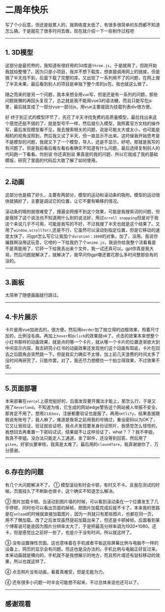 # 二周年快乐

写了个小玩意，但还是挺累人的，我熟练度太低了，有很多很简单的东西都不知道怎么搞，于是就花了很多时间去做，现在就介绍一下一些制作过程吧

***
## 1. 3D模型
这部分是最煎熬的，我知道有很好用的3d库是`three.js`，于是就用了，但刚开始我就给整懵了。因为只是小项目，我并不想下载库，想直接调用网上的链接，但是搞了半天找不到，后面下载了完整的库，又出现了一系列用不了的问题，在网上搜了半天未果，最后看到别人的项目是单独下整个库的js包，我也就这么做了。

随之而来的是另一个问题，我本来想全用`vue`写，但是还是有一系列的问题，那些问题我懒的再回头复现了，总之就是我不能用vue3的语法糖，而且只能写在js里，最后就变成了一部分vue一部分js，用vue主要是因为挂载列表div很方便。

好 终于到正式的模型环节了，先花了半天寻找免费的高质量模型，最后找出来这个感觉还挺不错的了，就是型号不一样，然后就引入模型，我照着官方文档的操作写，最后发现模型看不见，我去搜索相关的问题，说是可能太大或太小，也可能是相机的视角没照到，然后我又试了半天，但一直显示不出来。这时候我开始思考是不是模型的问题，我就又下了一个模型，导入，还是不显示，好吧，那就是我写的有问题了。但是我前看后看左看右看确实不知道有什么问题，最后选择复制别人的代码跑一下看看。你别说 你还真别说 果真是的我的问题，所以它就成了我的基础模版，研究了里面的代码后大致了解了如何使用。
***
## 2.动画
这部分也是搞了好久，主要有两部分，模型的运动和滚动条的吸附。模型的运动很快就搞好了，主要是调试它的位置，让它不要有瞬移的情况。

滚动条的吸附就很难受了，搜遍全网搜不到这个效果，可能是我搜索词的问题，但是我除了这个说法也不知道用什么别的说法好，用过`scroll snapping`但是对于我这个来说几乎不可用，可能是我写的不好，不过我搜了半天也就是这个结果了。又用了`window.scrollTo()`,还是不行，它虽然可以滚动到指定位置，但是它移动的速度太快了，问gpt怎么写它让我加个`duration：1000`的对象，加了，没用。我说你骗我啊没用这玩意，它嗙的一下给我扔了个`anime.js`，我说你给我整个活看看是不是真能用了，它砰一下给我丢出来个文件，我一试还真可以。gpt你真是我大哥。然后问题就解决了，就解决了，我早问你gpt哪还要花那么多时间整那些有的没的。
***
## 3.画板
太简单了随便画画就行跳过。
***
## 4.卡片展示
卡片是用vue加进去的，很方便。然后用`border`加了拍立得的边框效果，照着尺寸加的，比例没毛病。再加上`hover`和`@click`的效果就ok了。点击的效果本来想整个小红书那样的动画效果，就是点的哪一个卡片，就从哪一个卡片的位置逐渐放大到中间显示内容。我去研究小红书的动画效果还发现他们这个动画有瑕疵，卡片在回去之后圆角会突然跳一下。但是我实力确实不太够，加上前几天浪费的时间太多了没时间再研究了，只能作罢。对了，我还尽力想模仿一个拍立得效果，不过效果不佳。
***
## 5.页面部署
本来部署在`vercel`上感觉挺好的，后面发现要开魔法才能上，那怎么行，于是又用了`4everland`。不知道为啥，它生成的网站edge警告这个网站被人举报不安全，那肯定不用了。想用`21云box`，注册都要验证也是服了。再用`netlify`，结果直接跟我说有账号了，我人麻了，难道是我哥之前用我的号搞过，重设密码以为OK了，它又让我验证，验证就验证吧，我点点发现要发身份证照片，我感觉怎么怪怪的，我想回去再重置一下密码试试，结果就不让这样验证了，what？？？我不李姐，我真不李姐。没办法只能走人工通道，发了邮件，还没等到回答。然后用了`gitee`，好家伙要审核，我真是太难了。最后用的`cloundfare`，我真谢谢你了，万分感谢。
***
## 6.存在的问题
有几个大问题解决不了。
① 模型滚动有时会卡顿，有时又不卡。且我在测试的时候，页面挂久了不刷新也很卡，这个确实不知道怎么解决。

② 图片加载卡顿。当滚动到图片墙的时候，可以看到滚动条在一个位置发生了几乎停顿，同时也可以看出页面的掉帧，把图片加载完成后就不卡了。本来我的思路是在`onload`的时候就直接加载图片，因为一共就只有那些图片，也都在同一页，用不了懒加载。改了之后发现虽然提前加载出来了，但还是卡顿掉帧。后面看到某个博客说可能是因为图片分辨率太大了，于是把最高分辨率调为1920*1080。还卡，但是感觉比之前好一些了，也是介于没有时间，所以就这样了。

③ 没有设置弹性页面。这也意味着在手机或者平板这些屏幕比例与电脑不一样的设备上，网页的显示会有问题。但这也是没办法的。手机比例与电脑正好反过来，本来动画就是横向的，手机就不是我想展示的地方，而且照片墙还有鼠标移动的效果，所以也就这样了。

④ 点击照片没有动画，看着真难受，但是无能为力。

④ 还有很多小问题一时半会可能想不起来，不过总体来说也还可以了。
***
## 感谢观看
